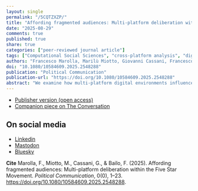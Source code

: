```yaml
---
layout: single
permalink: "/5CQTZXZP/"
title: "Affording fragmented audiences: Multi-platform deliberation within the Five Star Movement"
date: "2025-08-29"
comments: true
published: true
share: true
categories: ["peer-reviewed journal article"]
tags: ["Computational Social Sciences", "cross-platform analysis", "digital parties", "Social media affordances", "social network analysis", "Five Star Movement"]
authors: "Francesco Marolla, Marilù Miotto, Giovanni Cassani, Francesco Bailo"
doi: "10.1080/10584609.2025.2548288"
publication: "Political Communication"
publication-url: "https://doi.org/10.1080/10584609.2025.2548288"
abstract: "We examine how multi-platform digital environments influence intra-party dynamics within political organizations, focusing on the Italian Five Star Movement (M5S) as a paradigmatic case of extreme digital party. Leveraging a unique dataset spanning five online platforms central to the M5S community – Beppe Grillo’s Blog, the M5S Forum, Meetup, Facebook, and the website of the M5S 2012 online primaries – this research classifies platforms based on their affordances (visibility and associability) to analyze cross-platform activity, communication patterns, and candidate selection. The findings reveal the fragmented nature of multi-platform environments in fostering simultaneously centripetal and centrifugal dynamics within political organizations, highlighting critical implications of digital platforms for intra-party dynamics. We identify significant differences in platform affordances, with communication emerging as either top-down or horizontal. Cross-platform engagement is limited and asymmetric, with grassroots-oriented platforms fostering cross-engagement as opposed to top-down platforms, reinforcing boundaries that hinder internal cohesion. Leadership communicative influence varies across platforms, suggesting that user behavior and platform design mediate leadership power. Candidate selection reflects both leadership and grassroots dynamics: candidates’ success correlates with local network centrality on Meetup and alignment with leadership messaging on Facebook. Our study reveals how multi-platform environments generate fragmented patterns of internal communication and influence within political parties when they progressively increase their exposure to the mediation of digital technologies and provides insights into their broader implications for democracy, given the centrality of parties in elite selection and the functioning of democratic systems."
---
```


* [Publisher version (open access)](https://doi.org/10.1080/10584609.2025.2548288)
* [Companion piece on The Conversation]()

## On social media
* [Linkedin]()
* [Mastodon]()
* [Bluesky]()

**Cite** Marolla, F., Miotto, M., Cassani, G., & Bailo, F. (2025). Affording fragmented audiences: Multi-platform deliberation within the Five Star Movement. *Political Communication*, 0(0), 1–23. https://doi.org/10.1080/10584609.2025.2548288.



